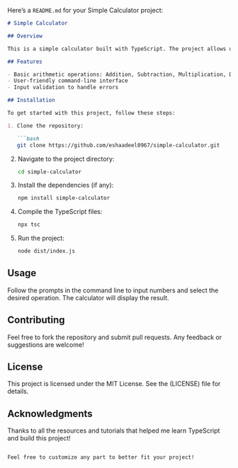 Here’s a `README.md` for your Simple Calculator project:

```markdown
# Simple Calculator

## Overview

This is a simple calculator built with TypeScript. The project allows users to perform basic arithmetic operations such as addition, subtraction, multiplication, and division. It's a great way to demonstrate my understanding of TypeScript and fundamental programming concepts.

## Features

- Basic arithmetic operations: Addition, Subtraction, Multiplication, Division
- User-friendly command-line interface
- Input validation to handle errors

## Installation

To get started with this project, follow these steps:

1. Clone the repository:

   ```bash
   git clone https://github.com/eshaadeel0967/simple-calculator.git
   ```

2. Navigate to the project directory:

   ```bash
   cd simple-calculator
   ```

3. Install the dependencies (if any):

   ```bash
   npm install simple-calculator
   ```

4. Compile the TypeScript files:

   ```bash
   npx tsc
   ```

5. Run the project:

   ```bash
   node dist/index.js
   ```

## Usage

Follow the prompts in the command line to input numbers and select the desired operation. The calculator will display the result.

## Contributing

Feel free to fork the repository and submit pull requests. Any feedback or suggestions are welcome!

## License

This project is licensed under the MIT License. See the (LICENSE) file for details.

## Acknowledgments

Thanks to all the resources and tutorials that helped me learn TypeScript and build this project!

```

Feel free to customize any part to better fit your project!
